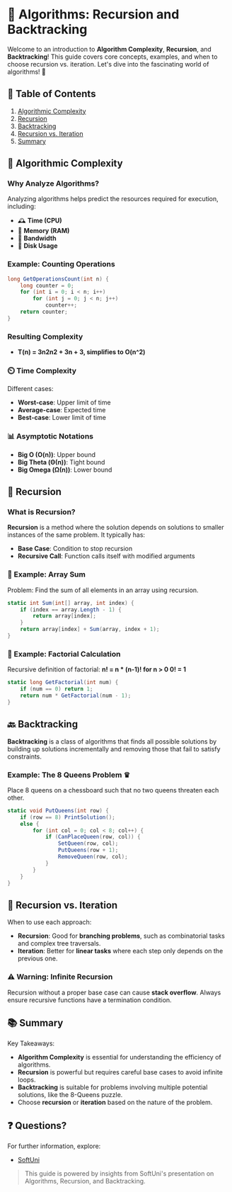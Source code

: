 # 🧩 Algorithms: Recursion and Backtracking

Welcome to an introduction to **Algorithm Complexity**, **Recursion**, and **Backtracking**! This guide covers core concepts, examples, and when to choose recursion vs. iteration. Let's dive into the fascinating world of algorithms! 🚀


## 📖 Table of Contents
1. [Algorithmic Complexity](#algorithmic-complexity)
2. [Recursion](#recursion)
3. [Backtracking](#backtracking)
4. [Recursion vs. Iteration](#recursion-vs-iteration)
5. [Summary](#summary)


## 🧮 Algorithmic Complexity

### Why Analyze Algorithms?
Analyzing algorithms helps predict the resources required for execution, including:
- 🕰️ **Time (CPU)**
- 💾 **Memory (RAM)**
- 📶 **Bandwidth**
- 📂 **Disk Usage**

### Example: Counting Operations
```csharp
long GetOperationsCount(int n) {
    long counter = 0;
    for (int i = 0; i < n; i++)
        for (int j = 0; j < n; j++)
            counter++;
    return counter;
}
```

### Resulting Complexity
- **T(n) = 3n2n2 + 3n + 3, simplifies to O(n^2)**


### ⏲️ Time Complexity
Different cases:
- **Worst-case**: Upper limit of time
- **Average-case**: Expected time
- **Best-case**: Lower limit of time

### 📊 Asymptotic Notations

- **Big O (O(n))**: Upper bound
- **Big Theta (Θ(n))**: Tight bound
- **Big Omega (Ω(n))**: Lower bound

## 🔄 Recursion

### What is Recursion?

**Recursion** is a method where the solution depends on solutions to smaller instances of the same problem. It typically has:

- **Base Case**: Condition to stop recursion
- **Recursive Call**: Function calls itself with modified arguments

### 📝 Example: Array Sum

Problem: Find the sum of all elements in an array using recursion.

```csharp
static int Sum(int[] array, int index) {
    if (index == array.Length - 1) {
        return array[index];
    }
    return array[index] + Sum(array, index + 1);
}
```

### 🔢 Example: Factorial Calculation

Recursive definition of factorial: **n! = n * (n-1)! for n > 0 0! = 1**

```csharp
static long GetFactorial(int num) {
    if (num == 0) return 1;
    return num * GetFactorial(num - 1);
}
```

## 🔙 Backtracking

**Backtracking** is a class of algorithms that finds all possible solutions by building up solutions incrementally and removing those that fail to satisfy constraints.

### Example: The 8 Queens Problem ♛

Place 8 queens on a chessboard such that no two queens threaten each other.

```csharp
static void PutQueens(int row) {
    if (row == 8) PrintSolution();
    else {
        for (int col = 0; col < 8; col++) {
            if (CanPlaceQueen(row, col)) {
                SetQueen(row, col);
                PutQueens(row + 1);
                RemoveQueen(row, col);
            }
        }
    }
}
```


## 🔄 Recursion vs. Iteration

When to use each approach:

- **Recursion**: Good for **branching problems**, such as combinatorial tasks and complex tree traversals.
- **Iteration**: Better for **linear tasks** where each step only depends on the previous one.

### ⚠️ Warning: Infinite Recursion

Recursion without a proper base case can cause **stack overflow**. Always ensure recursive functions have a termination condition.

## 📚 Summary
Key Takeaways:

- **Algorithm Complexity** is essential for understanding the efficiency of algorithms.
- **Recursion** is powerful but requires careful base cases to avoid infinite loops.
- **Backtracking** is suitable for problems involving multiple potential solutions, like the 8-Queens puzzle.
- Choose **recursion** or **iteration** based on the nature of the problem.

## ❓ Questions?

For further information, explore:
- [SoftUni](softuni.bg)

 > This guide is powered by insights from SoftUni's presentation on Algorithms, Recursion, and Backtracking.
